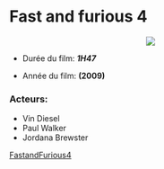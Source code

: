 # Fast and furious 4  

<p align= "center">
<img src= "http://fr.web.img4.acsta.net/medias/nmedia/18/66/78/23/19060254.jpg">
</p>

- Durée du film: ***1H47***  

- Année du film: **(2009)**  

### Acteurs:
* Vin Diesel
* Paul Walker
* Jordana Brewster  

[FastandFurious4](http://www.imdb.com/title/tt1013752/?ref_=nv_sr_1)

